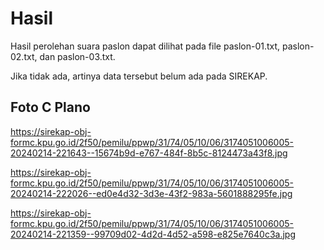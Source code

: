 # Hasil

Hasil perolehan suara paslon dapat dilihat pada file paslon-01.txt, paslon-02.txt, dan paslon-03.txt.

Jika tidak ada, artinya data tersebut belum ada pada SIREKAP.

## Foto C Plano

https://sirekap-obj-formc.kpu.go.id/2f50/pemilu/ppwp/31/74/05/10/06/3174051006005-20240214-221643--15674b9d-e767-484f-8b5c-8124473a43f8.jpg

https://sirekap-obj-formc.kpu.go.id/2f50/pemilu/ppwp/31/74/05/10/06/3174051006005-20240214-222026--ed0e4d32-3d3e-43f2-983a-5601888295fe.jpg

https://sirekap-obj-formc.kpu.go.id/2f50/pemilu/ppwp/31/74/05/10/06/3174051006005-20240214-221359--99709d02-4d2d-4d52-a598-e825e7640c3a.jpg
